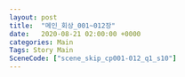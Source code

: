 ```yaml
---
layout: post
title:  "메인_회상_001~012장"
date:   2020-08-21 02:00:00 +0000
categories: Main
Tags: Story Main
SceneCode: ["scene_skip_cp001-012_q1_s10"]
---
```


